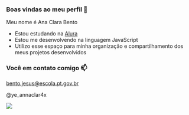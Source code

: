 ### Boas vindas ao meu perfil 💙

Meu nome é Ana Clara Bento

- Estou estudando na [Alura](https://www.alura.com.br) 
- Estou me desenvolvendo na linguagem JavaScript
- Utilizo esse espaço para minha organização e compartilhamento dos meus projetos desenvolvidos

### Você em contato comigo 📫

bento.jesus@escola.pt.gov.br

@ye_annaclar4x

![](https://media1.tenor.com/m/opEBWw0uddoAAAAC/umm.gif)





